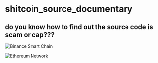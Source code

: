 # shitcoin_source_documentary

## do you know how to find out the source code is scam or cap???

![Binance Smart Chain](https://p2eprofessor.com/wp-content/uploads/2022/02/bsc.png)

![Ethereum Network](https://miro.medium.com/max/1152/1*nXmnx7Fx4wfwqWv2JdrHrw.png)
